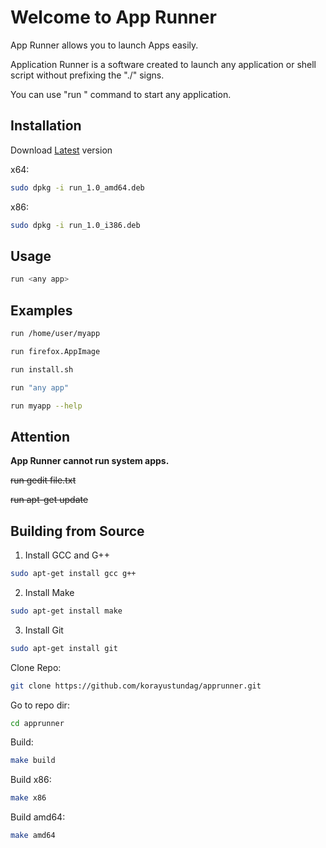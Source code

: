# Welcome to App Runner
App Runner allows you to launch Apps easily.

Application Runner is a software created to launch any application or shell script without prefixing the "./" signs.

You can use "run <app name>" command to start any application.
## Installation
Download [Latest](https://github.com/korayustundag/apprunner/releases) version

x64:
```bash
sudo dpkg -i run_1.0_amd64.deb
```
x86:
```bash
sudo dpkg -i run_1.0_i386.deb
```
## Usage
```bash
run <any app>
```
## Examples
```bash
run /home/user/myapp
```
```bash
run firefox.AppImage
```
```bash
run install.sh
```
```bash
run "any app"
```
```bash
run myapp --help
```
## Attention
**App Runner cannot run system apps.**

~~run gedit file.txt~~

~~run apt-get update~~
## Building from Source
1. Install GCC and G++
```bash
sudo apt-get install gcc g++
```
2. Install Make
```bash
sudo apt-get install make
```
3. Install Git
```bash
sudo apt-get install git
```
Clone Repo:
```bash
git clone https://github.com/korayustundag/apprunner.git
```
Go to repo dir:
```bash
cd apprunner
```
Build:
```bash
make build
```
Build x86:
```bash
make x86
```
Build amd64:
```bash
make amd64
```
